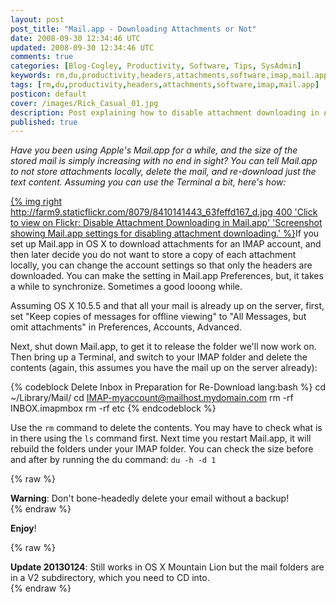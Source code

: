 ```yaml
---           
layout: post
post_title: "Mail.app - Downloading Attachments or Not"
date: 2008-09-30 12:34:46 UTC
updated: 2008-09-30 12:34:46 UTC
comments: true
categories: [Blog-Cogley, Productivity, Software, Tips, SysAdmin]
keywords: rm,du,productivity,headers,attachments,software,imap,mail.app
tags: [rm,du,productivity,headers,attachments,software,imap,mail.app]
posticon: default
cover: /images/Rick_Casual_01.jpg
description: Post explaining how to disable attachment downloading in Apple Mail.app, by Rick Cogley.
published: true
---
```


_Have you been using Apple's Mail.app for a while, and the size of the stored mail is simply increasing with no end in sight? You can tell Mail.app to not store attachments locally, delete the mail, and re-download just the text content. Assuming you can use the Terminal a bit, here's how:_

[{% img right http://farm9.staticflickr.com/8079/8410141443_63feffd167_d.jpg 400 'Click to view on Flickr: Disable Attachment Downloading in Mail.app' 'Screenshot showing Mail.app settings for disabling attachment downloading.' %}](http://www.flickr.com/photos/rickcogley/8410141443/)If you set up Mail.app in OS X to download attachments for an IMAP account, and then later decide you do not want to store a copy of each attachment locally, you can change the account settings so that only the headers are downloaded. You can make the setting in Mail.app Preferences, but, it takes a while to synchronize. Sometimes a good looong while. 

Assuming OS X 10.5.5 and that all your mail is already up on the server, first, set "Keep copies of messages for offline viewing" to "All Messages, but omit attachments" in Preferences, Accounts, Advanced. 

Next, shut down Mail.app, to get it to release the folder we'll now work on. Then bring up a Terminal, and switch to your IMAP folder and delete the contents (again, this assumes you have the mail up on the server already): 

{% codeblock Delete Inbox in Preparation for Re-Download lang:bash %}
cd ~/Library/Mail/
cd IMAP-myaccount@mailhost.mydomain.com
rm -rf INBOX.imapmbox
rm -rf etc
{% endcodeblock %} 

Use the `rm` command to delete the contents. You may have to check what is in there using the `ls` command first. Next time you restart Mail.app, it will rebuild the folders under your IMAP folder. You can check the size before and after by running the du command: `du -h -d 1`

{% raw %}<div class="alert alert-error"><strong>Warning</strong>: Don't bone-headedly delete your email without a backup!</div>{% endraw %} 

__Enjoy__!

{% raw %}<div class="alert alert-info"><strong>Update 20130124</strong>: Still works in OS X Mountain Lion but the mail folders are in a V2 subdirectory, which you need to CD into.</div>{% endraw %}



